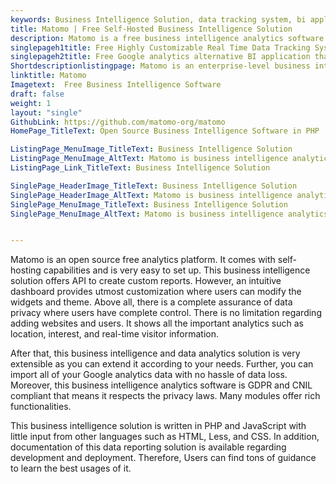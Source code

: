 ```yaml
---
keywords: Business Intelligence Solution, data tracking system, bi application, business intelligence analytics software, data reporting solution
title: Matomo | Free Self-Hosted Business Intelligence Solution
description: Matomo is a free business intelligence analytics software. It provides enterprise-level features such as tracking personal data, data privacy, and more.
singlepageh1title: Free Highly Customizable Real Time Data Tracking System
singlepageh2title: Free Google analytics alternative BI application that provides data integrity, privacy with ownership. Import your GA data of unlimited websites and users.
Shortdescriptionlistingpage: Matomo is an enterprise-level business intelligence solution. It offers data privacy, security and lets users import GA data of unlimited websites and users.
linktitle: Matomo
Imagetext:  Free Business Intelligence Software
draft: false
weight: 1
layout: "single"
GithubLink: https://github.com/matomo-org/matomo
HomePage_TitleText: Open Source Business Intelligence Software in PHP

ListingPage_MenuImage_TitleText: Business Intelligence Solution
ListingPage_MenuImage_AltText: Matomo is business intelligence analytics software
ListingPage_Link_TitleText: Business Intelligence Solution

SinglePage_HeaderImage_TitleText: Business Intelligence Solution
SinglePage_HeaderImage_AltText: Matomo is business intelligence analytics software
SinglePage_MenuImage_TitleText: Business Intelligence Solution
SinglePage_MenuImage_AltText: Matomo is business intelligence analytics software


---
```


Matomo is an open source free analytics platform. It comes with self-hosting capabilities and is very easy to set up. This business intelligence solution offers API to create custom reports. However, an intuitive dashboard provides utmost customization where users can modify the widgets and theme. Above all, there is a complete assurance of data privacy where users have complete control. There is no limitation regarding adding websites and users. It shows all the important analytics such as location, interest, and real-time visitor information.

After that, this business intelligence and data analytics solution is very extensible as you can extend it according to your needs. Further, you can import all of your Google analytics data with no hassle of data loss. Moreover, this business intelligence analytics software is GDPR and CNIL compliant that means it respects the privacy laws. Many modules offer rich functionalities.

This business intelligence solution is written in PHP and JavaScript with little input from other languages such as HTML, Less, and CSS. In addition, documentation of this data reporting solution is available regarding development and deployment. Therefore, Users can find tons of guidance to learn the best usages of it.

<a class="anchor" id="requirements" name="requirements" style="font-size: 12.16px;"></a>
